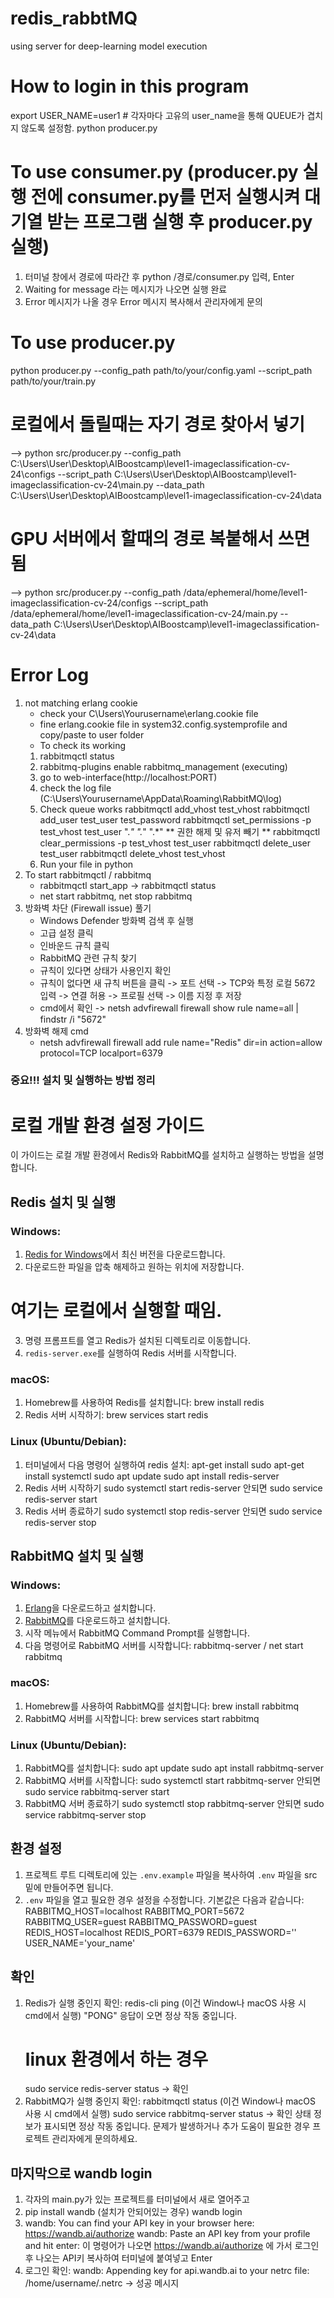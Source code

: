 # redis_rabbtMQ
using server for deep-learning model execution

# How to login in this program
export USER_NAME=user1 # 각자마다 고유의 user_name을 통해 QUEUE가 겹치지 않도록 설정함.
python producer.py

# To use consumer.py (producer.py 실행 전에 consumer.py를 먼저 실행시켜 대기열 받는 프로그램 실행 후 producer.py 실행)
1. 터미널 창에서 경로에 따라간 후 python /경로/consumer.py 입력, Enter
2. Waiting for message 라는 메시지가 나오면 실행 완료
3. Error 메시지가 나올 경우 Error 메시지 복사해서 관리자에게 문의

# To use producer.py
python producer.py --config_path path/to/your/config.yaml --script_path path/to/your/train.py

# 로컬에서 돌릴때는 자기 경로 찾아서 넣기
--> python src/producer.py --config_path C:\Users\User\Desktop\AIBoostcamp\level1-imageclassification-cv-24\configs --script_path C:\Users\User\Desktop\AIBoostcamp\level1-imageclassification-cv-24\main.py --data_path C:\Users\User\Desktop\AIBoostcamp\level1-imageclassification-cv-24\data

# GPU 서버에서 할때의 경로 복붙해서 쓰면 됨
--> python src/producer.py --config_path /data/ephemeral/home/level1-imageclassification-cv-24/configs --script_path /data/ephemeral/home/level1-imageclassification-cv-24/main.py --data_path C:\Users\User\Desktop\AIBoostcamp\level1-imageclassification-cv-24\data

# Error Log
1.  not matching erlang cookie
    - check your C\Users\Yourusername\erlang.cookie file
    - fine erlang.cookie file in system32.config.systemprofile and copy/paste to user folder
    - To check its working
    1)  rabbitmqctl status
    2)  rabbitmq-plugins enable rabbitmq_management (executing)
    3)  go to web-interface(http://localhost:PORT)
    4)  check the log file (C:\Users\Yourusername\AppData\Roaming\RabbitMQ\log)
    5)  Check queue works
        rabbitmqctl add_vhost test_vhost
        rabbitmqctl add_user test_user test_password
        rabbitmqctl set_permissions -p test_vhost test_user ".*" ".*" ".*"
        ** 권한 해제 및 유저 빼기 **
        rabbitmqctl clear_permissions -p test_vhost test_user
        rabbitmqctl delete_user test_user
        rabbitmqctl delete_vhost test_vhost
    6)  Run your file in python
2.  To start rabbitmqctl / rabbitmq
    - rabbitmqctl start_app -> rabbitmqctl status
    - net start rabbitmq, net stop rabbitmq
3.  방화벽 차단 (Firewall issue) 풀기
    - Windows Defender 방화벽 검색 후 실행
    - 고급 설정 클릭
    - 인바운드 규칙 클릭
    - RabbitMQ 관련 규칙 찾기
    - 규칙이 있다면 상태가 사용인지 확인
    - 규칙이 없다면 새 규칙 버튼을 클릭 -> 포트 선택 -> TCP와 특정 로컬 5672 입력 -> 연결 허용 -> 프로필 선택 -> 이름 지정 후 저장
    - cmd에서 확인 -> netsh advfirewall firewall show rule name=all | findstr /i "5672"
4.  방화벽 해제 cmd
    - netsh advfirewall firewall add rule name="Redis" dir=in action=allow protocol=TCP localport=6379

### 중요!!! 설치 및 실행하는 방법 정리 ###
# 로컬 개발 환경 설정 가이드
이 가이드는 로컬 개발 환경에서 Redis와 RabbitMQ를 설치하고 실행하는 방법을 설명합니다.

## Redis 설치 및 실행
### Windows:
1. [Redis for Windows](https://github.com/microsoftarchive/redis/releases)에서 최신 버전을 다운로드합니다.
2. 다운로드한 파일을 압축 해제하고 원하는 위치에 저장합니다.

# 여기는 로컬에서 실행할 때임.
3. 명령 프롬프트를 열고 Redis가 설치된 디렉토리로 이동합니다.
4. `redis-server.exe`를 실행하여 Redis 서버를 시작합니다.

### macOS:
1. Homebrew를 사용하여 Redis를 설치합니다: brew install redis
2. Redis 서버 시작하기: brew services start redis

### Linux (Ubuntu/Debian):
1. 터미널에서 다음 명령어 실행하여 redis 설치:
    apt-get install sudo
    apt-get install systemctl
    sudo apt update
    sudo apt install redis-server
2. Redis 서버 시작하기
    sudo systemctl start redis-server
    안되면 sudo service redis-server start
3. Redis 서버 종료하기
    sudo systemctl stop redis-server
    안되면 sudo service redis-server stop

## RabbitMQ 설치 및 실행

### Windows:
1. [Erlang](https://www.erlang.org/downloads)을 다운로드하고 설치합니다.
2. [RabbitMQ](https://www.rabbitmq.com/install-windows.html)를 다운로드하고 설치합니다.
3. 시작 메뉴에서 RabbitMQ Command Prompt를 실행합니다.
4. 다음 명령어로 RabbitMQ 서버를 시작합니다: rabbitmq-server / net start rabbitmq

### macOS:
1. Homebrew를 사용하여 RabbitMQ를 설치합니다: brew install rabbitmq
2. RabbitMQ 서버를 시작합니다: brew services start rabbitmq

### Linux (Ubuntu/Debian):
1. RabbitMQ를 설치합니다:
    sudo apt update
    sudo apt install rabbitmq-server
2. RabbitMQ 서버를 시작합니다:
    sudo systemctl start rabbitmq-server
    안되면 sudo service rabbitmq-server start
3. RabbitMQ 서버 종료하기
    sudo systemctl stop rabbitmq-server
    안되면 sudo service rabbitmq-server stop

## 환경 설정
1. 프로젝트 루트 디렉토리에 있는 `.env.example` 파일을 복사하여 `.env` 파일을 src 밑에 만들어주면 됩니다.
2. `.env` 파일을 열고 필요한 경우 설정을 수정합니다. 기본값은 다음과 같습니다:
    RABBITMQ_HOST=localhost
    RABBITMQ_PORT=5672
    RABBITMQ_USER=guest
    RABBITMQ_PASSWORD=guest
    REDIS_HOST=localhost
    REDIS_PORT=6379
    REDIS_PASSWORD=''
    USER_NAME='your_name'

## 확인

1. Redis가 실행 중인지 확인: redis-cli ping (이건 Window나 macOS 사용 시 cmd에서 실행)
    "PONG" 응답이 오면 정상 작동 중입니다.
    # linux 환경에서 하는 경우
    sudo service redis-server status -> 확인
2. RabbitMQ가 실행 중인지 확인: rabbitmqctl status (이건 Window나 macOS 사용 시 cmd에서 실행)
    sudo service rabbitmq-server status -> 확인
상태 정보가 표시되면 정상 작동 중입니다.
문제가 발생하거나 추가 도움이 필요한 경우 프로젝트 관리자에게 문의하세요.

## 마지막으로 wandb login

1.  각자의 main.py가 있는 프로젝트를 터미널에서 새로 열어주고
2.  pip install wandb (설치가 안되어있는 경우)
    wandb login
3.  wandb: You can find your API key in your browser here: https://wandb.ai/authorize
    wandb: Paste an API key from your profile and hit enter:
    이 명령어가 나오면 https://wandb.ai/authorize 에 가서 로그인 후 나오는 API키 복사하여 터미널에 붙여넣고 Enter
4.  로그인 확인:
    wandb: Appending key for api.wandb.ai to your netrc file: /home/username/.netrc -> 성공 메시지